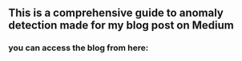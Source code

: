 ## This is a comprehensive guide to anomaly detection made for my blog post on Medium

### you can access the blog from here:
